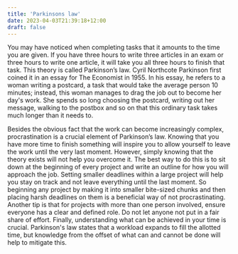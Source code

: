 ```yaml
---
title: 'Parkinsons law'
date: 2023-04-03T21:39:18+12:00
draft: false
---
```


You may have noticed when completing tasks that it amounts to the time you are given. If you have three hours to write three articles in an exam or three hours to write one article, it will take you all three hours to finish that task. This theory is called Parkinson’s law. Cyril Northcote Parkinson first coined it in an essay for The Economist in 1955. In his essay, he refers to a woman writing a postcard, a task that would take the average person 10 minutes; instead, this woman manages to drag the job out to become her day's work. She spends so long choosing the postcard, writing out her message, walking to the postbox and so on that this ordinary task takes much longer than it needs to.

Besides the obvious fact that the work can become increasingly complex, procrastination is a crucial element of Parkinson’s law. Knowing that you have more time to finish something will inspire you to allow yourself to leave the work until the very last moment. However, simply knowing that the theory exists will not help you overcome it. The best way to do this is to sit down at the beginning of every project and write an outline for how you will approach the job. Setting smaller deadlines within a large project will help you stay on track and not leave everything until the last moment. So beginning any project by making it into smaller bite-sized chunks and then placing harsh deadlines on them is a beneficial way of not procrastinating. Another tip is that for projects with more than one person involved, ensure everyone has a clear and defined role. Do not let anyone not put in a fair share of effort. Finally, understanding what can be achieved in your time is crucial. Parkinson's law states that a workload expands to fill the allotted time, but knowledge from the offset of what can and cannot be done will help to mitigate this.
